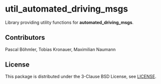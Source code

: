# util_automated_driving_msgs

Library providing utility functions for **automated_driving_msgs**.

## Contributors
Pascal Böhmler, Tobias Kronauer, Maximilian Naumann

## License
This package is distributed under the 3-Clause BSD License, see [LICENSE](LICENSE).
